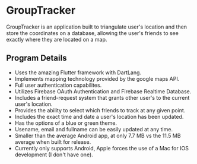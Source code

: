 # GroupTracker
GroupTracker is an application built to triangulate user's location and then store the coordinates on a database, allowing the user's friends to see exactly where they are located on a map.

## Program Details
- Uses the amazing Flutter framework with DartLang.
- Implements mapping technology provided by the google maps API.
- Full user authentication capabilites.
- Utilizes Firebase OAuth Authentication and Firebase Realtime Database.
- Includes a friend-request system that grants other user's to the current user's location.
- Provides the ability to select which friends to track at any given point.
- Includes the exact time and date a user's location has been updated.
- Has the options of a blue or green theme.
- Usename, email and fullname can be easily updated at any time.
- Smaller than the average Android app, at only 7.7 MB vs the 11.5 MB average when built for release.
- Currently only supports Android, Apple forces the use of a Mac for IOS development (I don't have one).

